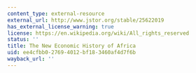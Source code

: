 ```yaml
---
content_type: external-resource
external_url: http://www.jstor.org/stable/25622019
has_external_license_warning: true
license: https://en.wikipedia.org/wiki/All_rights_reserved
status: ''
title: The New Economic History of Africa
uid: ee4cfbb0-2769-4012-bf18-3460af4d7f6b
wayback_url: ''
---
```

